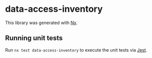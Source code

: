 # data-access-inventory

This library was generated with [Nx](https://nx.dev).

## Running unit tests

Run `nx test data-access-inventory` to execute the unit tests via [Jest](https://jestjs.io).
